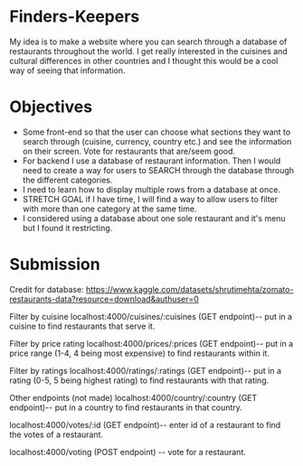 # Finders-Keepers

My idea is to make a website where you can search through a database of restaurants throughout the world. I get really interested in the cuisines and cultural differences in other countries and I thought this would be a cool way of seeing that information.

# Objectives

* Some front-end so that the user can choose what sections they want to search through (cuisine, currency, country etc.) and see the information on their screen. Vote for restaurants that are/seem good.
* For backend I use a database of restaurant information. Then I would need to create a way for users to SEARCH through the database through the different categories. 
* I need to learn how to display multiple rows from a database at once.
* STRETCH GOAL if I have time, I will find a way to allow users to filter with more than one category at the same time.
* I considered using a database about one sole restaurant and it's menu but I found it restricting.

# Submission

Credit for database: https://www.kaggle.com/datasets/shrutimehta/zomato-restaurants-data?resource=download&authuser=0

Filter by cuisine
localhost:4000/cuisines/:cuisines (GET endpoint)-- put in a cuisine to find restaurants that serve it.

Filter by price rating
localhost:4000/prices/:prices (GET endpoint)-- put in a price range (1-4, 4 being most expensive) to find restaurants within it.

Filter by ratings
localhost:4000/ratings/:ratings (GET endpoint)-- put in a rating (0-5, 5 being highest rating) to find restaurants with that rating.

Other endpoints (not made)
localhost:4000/country/:country (GET endpoint)-- put in a country to find restaurants in that country.

localhost:4000/votes/:id (GET endpoint)-- enter id of a restaurant to find the votes of a restaurant.

localhost:4000/voting (POST endpoint) -- vote for a restaurant.